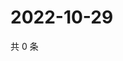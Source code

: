 # 2022-10-29

共 0 条

<!-- BEGIN WEIBO -->
<!-- 最后更新时间 Sat Oct 29 2022 01:12:41 GMT+0800 (China Standard Time) -->

<!-- END WEIBO -->
